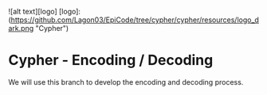 ![alt text][logo]
[logo]: (https://github.com/Lagon03/EpiCode/tree/cypher/cypher/resources/logo_dark.png "Cypher")
# Cypher - Encoding / Decoding
We will use this branch to develop the encoding and decoding process.
